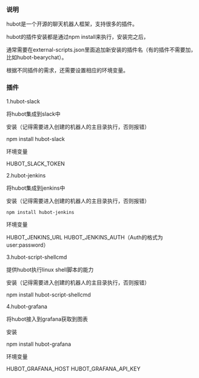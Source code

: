 ### 说明

hubot是一个开源的聊天机器人框架，支持很多的插件。

hubot的插件安装都是通过npm install来执行，安装完之后，

通常需要在external-scripts.json里面追加新安装的插件名（有的插件不需要加，比如hubot-bearychat）。

根据不同插件的需求，还需要设置相应的环境变量。

### 插件

1.hubot-slack

将hubot集成到slack中

安装（记得需要进入创建的机器人的主目录执行，否则报错）

npm install hubot-slack

环境变量

HUBOT_SLACK_TOKEN

2.hubot-jenkins

将hubot集成到jenkins中

安装（记得需要进入创建的机器人的主目录执行，否则报错）

`npm install hubot-jenkins`

环境变量

HUBOT_JENKINS_URL
HUBOT_JENKINS_AUTH（Auth的格式为user:password）

3.hubot-script-shellcmd

提供hubot执行linux shell脚本的能力

安装（记得需要进入创建的机器人的主目录执行，否则报错）

npm install hubot-script-shellcmd

4.hubot-grafana

将hubot接入到grafana获取到图表

安装

npm install hubot-grafana

环境变量

HUBOT_GRAFANA_HOST
HUBOT_GRAFANA_API_KEY



















